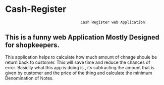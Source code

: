# Cash-Register
                                      Cash Register web Application
This is a funny web Application Mostly Designed for shopkeepers. 
--------------------------------------------------------------------------------------------------------------------------------------------------------
This application helps to calculate how much amount of chnage shoule be return back to customer. This will save time and reduce the chances of error.
Basiclly what this app is doing is , its subtracting the amount that is given by customer and the price of the thing and calculate the minimum Denomination of Notes.
